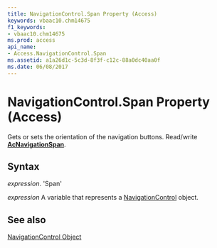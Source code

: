 ```yaml
---
title: NavigationControl.Span Property (Access)
keywords: vbaac10.chm14675
f1_keywords:
- vbaac10.chm14675
ms.prod: access
api_name:
- Access.NavigationControl.Span
ms.assetid: a1a26d1c-5c3d-8f3f-c12c-88a0dc40aa0f
ms.date: 06/08/2017
---
```



# NavigationControl.Span Property (Access)

Gets or sets the orientation of the navigation buttons. Read/write  **[AcNavigationSpan](Access.AcNavigationSpan.md)**.


## Syntax

 _expression_. 'Span'

 _expression_ A variable that represents a [NavigationControl](./Access.NavigationControl.md) object.


## See also


[NavigationControl Object](Access.NavigationControl.md)

